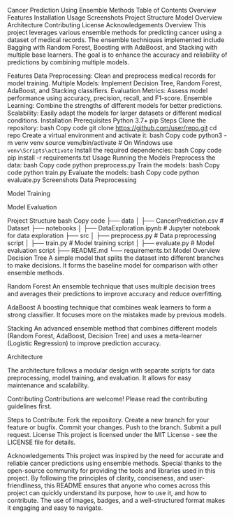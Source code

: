 Cancer Prediction Using Ensemble Methods
Table of Contents
Overview
Features
Installation
Usage
Screenshots
Project Structure
Model Overview
Architecture
Contributing
License
Acknowledgements
Overview
This project leverages various ensemble methods for predicting cancer using a dataset of medical records. The ensemble techniques implemented include Bagging with Random Forest, Boosting with AdaBoost, and Stacking with multiple base learners. The goal is to enhance the accuracy and reliability of predictions by combining multiple models.

Features
Data Preprocessing: Clean and preprocess medical records for model training.
Multiple Models: Implement Decision Tree, Random Forest, AdaBoost, and Stacking classifiers.
Evaluation Metrics: Assess model performance using accuracy, precision, recall, and F1-score.
Ensemble Learning: Combine the strengths of different models for better predictions.
Scalability: Easily adapt the models for larger datasets or different medical conditions.
Installation
Prerequisites
Python 3.7+
pip
Steps
Clone the repository:
bash
Copy code
git clone https://github.com/user/repo.git
cd repo
Create a virtual environment and activate it:
bash
Copy code
python3 -m venv venv
source venv/bin/activate  # On Windows use `venv\Scripts\activate`
Install the required dependencies:
bash
Copy code
pip install -r requirements.txt
Usage
Running the Models
Preprocess the data:
bash
Copy code
python preprocess.py
Train the models:
bash
Copy code
python train.py
Evaluate the models:
bash
Copy code
python evaluate.py
Screenshots
Data Preprocessing

Model Training

Model Evaluation

Project Structure
bash
Copy code
├── data
│   ├── CancerPrediction.csv        # Dataset
├── notebooks
│   ├── DataExploration.ipynb       # Jupyter notebook for data exploration
├── src
│   ├── preprocess.py               # Data preprocessing script
│   ├── train.py                    # Model training script
│   ├── evaluate.py                 # Model evaluation script
├── README.md
└── requirements.txt
Model Overview
Decision Tree
A simple model that splits the dataset into different branches to make decisions. It forms the baseline model for comparison with other ensemble methods.

Random Forest
An ensemble technique that uses multiple decision trees and averages their predictions to improve accuracy and reduce overfitting.

AdaBoost
A boosting technique that combines weak learners to form a strong classifier. It focuses more on the mistakes made by previous models.

Stacking
An advanced ensemble method that combines different models (Random Forest, AdaBoost, Decision Tree) and uses a meta-learner (Logistic Regression) to improve prediction accuracy.

Architecture

The architecture follows a modular design with separate scripts for data preprocessing, model training, and evaluation. It allows for easy maintenance and scalability.

Contributing
Contributions are welcome! Please read the contributing guidelines first.

Steps to Contribute:
Fork the repository.
Create a new branch for your feature or bugfix.
Commit your changes.
Push to the branch.
Submit a pull request.
License
This project is licensed under the MIT License - see the LICENSE file for details.

Acknowledgements
This project was inspired by the need for accurate and reliable cancer predictions using ensemble methods.
Special thanks to the open-source community for providing the tools and libraries used in this project.
By following the principles of clarity, conciseness, and user-friendliness, this README ensures that anyone who comes across this project can quickly understand its purpose, how to use it, and how to contribute. The use of images, badges, and a well-structured format makes it engaging and easy to navigate.
